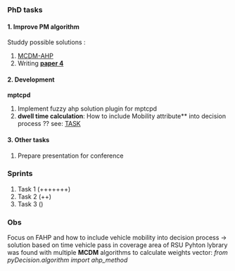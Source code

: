 
### PhD tasks 

#### 1. Improve PM algorithm 

Studdy possible solutions : 	
1. [MCDM-AHP](https://github.com/vandit86/aesi-phd/issues/34)  
2. Writing **[paper 4](https://docs.google.com/document/d/1mFZpZ3p3tSh_LPt7hqiq2izenE61Lz8Hmpi8ZL4zCyI/edit#heading=h.k2pg3nxayr3t)**  

#### 2. Development

**mptcpd**

 1. Implement fuzzy ahp solution plugin for mptcpd    
 2. **dwell time calculation**: How to include Mobility attribute** into decision process ?? see: [TASK](https://github.com/vandit86/aesi-phd/issues/34#issuecomment-1210557880)

 
#### 3. Other tasks

  1. Prepare presentation for conference 

### Sprints

1. Task 1 (+++++++)  
2. Task 2 (++)
3. Task 3 () 


### Obs
Focus on FAHP and how to include vehicle mobility into decision process -> solution based on time vehicle pass in coverage area of RSU 
Pyhton lybrary was found with multiple **MCDM** algorithms to calculate weights vector:  _from pyDecision.algorithm import ahp_method_
